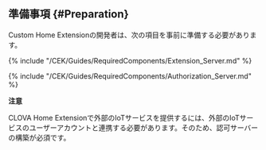 <!-- tags: ClovaHome -->

## 準備事項 {#Preparation}
Custom Home Extensionの開発者は、次の項目を事前に準備する必要があります。

{% include "/CEK/Guides/RequiredComponents/Extension_Server.md" %}

{% include "/CEK/Guides/RequiredComponents/Authorization_Server.md" %}

<div class="danger">
  <p><strong>注意</strong></p>
  <p>CLOVA Home Extensionで外部のIoTサービスを提供するには、外部のIoTサービスのユーザーアカウントと連携する必要があります。そのため、認可サーバーの構築が必須です。</p>
</div>

